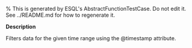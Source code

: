 % This is generated by ESQL's AbstractFunctionTestCase. Do not edit it. See ../README.md for how to regenerate it.

**Description**

Filters data for the given time range using the @timestamp attribute.

